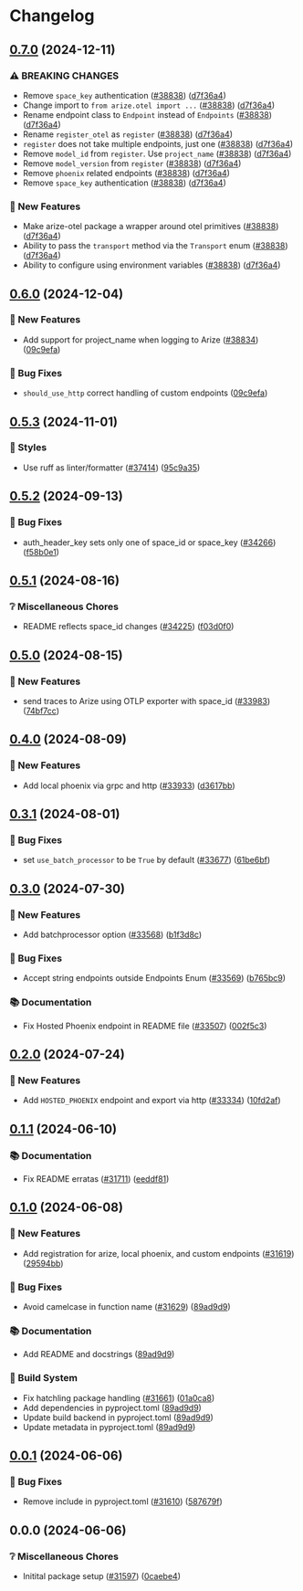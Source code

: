 # Changelog

## [0.7.0](https://github.com/Arize-ai/arize/compare/arize-otel-python/v0.6.0...arize-otel-python/v0.7.0) (2024-12-11)


### ⚠ BREAKING CHANGES

* Remove `space_key` authentication ([#38838](https://github.com/Arize-ai/arize/issues/38838)) ([d7f36a4](https://github.com/Arize-ai/arize/commit/d7f36a42bbef79d686931ac2e8b5ceb324a8c7ff))
* Change import to `from arize.otel import ...` ([#38838](https://github.com/Arize-ai/arize/issues/38838)) ([d7f36a4](https://github.com/Arize-ai/arize/commit/d7f36a42bbef79d686931ac2e8b5ceb324a8c7ff))
* Rename endpoint class to `Endpoint` instead of `Endpoints` ([#38838](https://github.com/Arize-ai/arize/issues/38838)) ([d7f36a4](https://github.com/Arize-ai/arize/commit/d7f36a42bbef79d686931ac2e8b5ceb324a8c7ff))
* Rename `register_otel` as `register` ([#38838](https://github.com/Arize-ai/arize/issues/38838)) ([d7f36a4](https://github.com/Arize-ai/arize/commit/d7f36a42bbef79d686931ac2e8b5ceb324a8c7ff))
* `register` does not take multiple endpoints, just one ([#38838](https://github.com/Arize-ai/arize/issues/38838)) ([d7f36a4](https://github.com/Arize-ai/arize/commit/d7f36a42bbef79d686931ac2e8b5ceb324a8c7ff))
* Remove `model_id` from `register`. Use `project_name` ([#38838](https://github.com/Arize-ai/arize/issues/38838)) ([d7f36a4](https://github.com/Arize-ai/arize/commit/d7f36a42bbef79d686931ac2e8b5ceb324a8c7ff))
* Remove `model_version` from `register` ([#38838](https://github.com/Arize-ai/arize/issues/38838)) ([d7f36a4](https://github.com/Arize-ai/arize/commit/d7f36a42bbef79d686931ac2e8b5ceb324a8c7ff))
* Remove `phoenix` related endpoints ([#38838](https://github.com/Arize-ai/arize/issues/38838)) ([d7f36a4](https://github.com/Arize-ai/arize/commit/d7f36a42bbef79d686931ac2e8b5ceb324a8c7ff))
* Remove `space_key` authentication ([#38838](https://github.com/Arize-ai/arize/issues/38838)) ([d7f36a4](https://github.com/Arize-ai/arize/commit/d7f36a42bbef79d686931ac2e8b5ceb324a8c7ff))

### 🎁 New Features

* Make arize-otel package a wrapper around otel primitives ([#38838](https://github.com/Arize-ai/arize/issues/38838)) ([d7f36a4](https://github.com/Arize-ai/arize/commit/d7f36a42bbef79d686931ac2e8b5ceb324a8c7ff))
* Ability to pass the `transport` method via the `Transport` enum ([#38838](https://github.com/Arize-ai/arize/issues/38838)) ([d7f36a4](https://github.com/Arize-ai/arize/commit/d7f36a42bbef79d686931ac2e8b5ceb324a8c7ff))
* Ability to configure using environment variables ([#38838](https://github.com/Arize-ai/arize/issues/38838)) ([d7f36a4](https://github.com/Arize-ai/arize/commit/d7f36a42bbef79d686931ac2e8b5ceb324a8c7ff))

## [0.6.0](https://github.com/Arize-ai/arize/compare/arize-otel-python/v0.5.3...arize-otel-python/v0.6.0) (2024-12-04)


### 🎁 New Features

* Add support for project_name when logging to Arize ([#38834](https://github.com/Arize-ai/arize/issues/38834)) ([09c9efa](https://github.com/Arize-ai/arize/commit/09c9efad726f4d39ee11074123baf80805389650))


### 🐛 Bug Fixes

* `should_use_http` correct handling of custom endpoints ([09c9efa](https://github.com/Arize-ai/arize/commit/09c9efad726f4d39ee11074123baf80805389650))

## [0.5.3](https://github.com/Arize-ai/arize/compare/arize-otel-python/v0.5.2...arize-otel-python/v0.5.3) (2024-11-01)


### 🎨 Styles

* Use ruff as linter/formatter ([#37414](https://github.com/Arize-ai/arize/issues/37414)) ([95c9a35](https://github.com/Arize-ai/arize/commit/95c9a35a83654ac8847461bf2cbbb063e0abdcd8))

## [0.5.2](https://github.com/Arize-ai/arize/compare/arize-otel-python/v0.5.1...arize-otel-python/v0.5.2) (2024-09-13)
 

### 🐛 Bug Fixes

* auth_header_key sets only one of space_id or space_key ([#34266](https://github.com/Arize-ai/arize/issues/34266)) ([f58b0e1](https://github.com/Arize-ai/arize/commit/f58b0e1142a93e2a3eb59e5418741351242871a0))

## [0.5.1](https://github.com/Arize-ai/arize/compare/arize-otel-python/v0.5.0...arize-otel-python/v0.5.1) (2024-08-16)


### ❔ Miscellaneous Chores

* README reflects space_id changes ([#34225](https://github.com/Arize-ai/arize/issues/34225)) ([f03d0f0](https://github.com/Arize-ai/arize/commit/f03d0f0744066eb16cbf6eeda36e91be1460f5b7))

## [0.5.0](https://github.com/Arize-ai/arize/compare/arize-otel-python/v0.4.0...arize-otel-python/v0.5.0) (2024-08-15)


### 🎁 New Features

* send traces to Arize using OTLP exporter with space_id ([#33983](https://github.com/Arize-ai/arize/issues/33983)) ([74bf7cc](https://github.com/Arize-ai/arize/commit/74bf7cc905b9ac0a0fca603eb45ada1ee5a27386))

## [0.4.0](https://github.com/Arize-ai/arize/compare/arize-otel-python/v0.3.1...arize-otel-python/v0.4.0) (2024-08-09)


### 🎁 New Features

* Add local phoenix via grpc and http ([#33933](https://github.com/Arize-ai/arize/issues/33933)) ([d3617bb](https://github.com/Arize-ai/arize/commit/d3617bbca3fe438bcf20961ed2f2e6908cfc43c7))

## [0.3.1](https://github.com/Arize-ai/arize/compare/arize-otel-python/v0.3.0...arize-otel-python/v0.3.1) (2024-08-01)


### 🐛 Bug Fixes

* set `use_batch_processor` to be `True` by default ([#33677](https://github.com/Arize-ai/arize/issues/33677)) ([61be6bf](https://github.com/Arize-ai/arize/commit/61be6bf90af1ac167de99019ce546cbfe0974acf))

## [0.3.0](https://github.com/Arize-ai/arize/compare/arize-otel-python/v0.2.0...arize-otel-python/v0.3.0) (2024-07-30)


### 🎁 New Features

* Add batchprocessor option ([#33568](https://github.com/Arize-ai/arize/issues/33568)) ([b1f3d8c](https://github.com/Arize-ai/arize/commit/b1f3d8ce3e20e2a84bfe44ec3bfa058700662a5b))


### 🐛 Bug Fixes

* Accept string endpoints outside Endpoints Enum ([#33569](https://github.com/Arize-ai/arize/issues/33569)) ([b765bc9](https://github.com/Arize-ai/arize/commit/b765bc9b1b42839d271c4ca23ecfc10440ecc920))


### 📚 Documentation

* Fix Hosted Phoenix endpoint in README file ([#33507](https://github.com/Arize-ai/arize/issues/33507)) ([002f5c3](https://github.com/Arize-ai/arize/commit/002f5c335a4ee2fddcd03c9769f0120a14b1aff4))

## [0.2.0](https://github.com/Arize-ai/arize/compare/arize-otel-python/v0.1.1...arize-otel-python/v0.2.0) (2024-07-24)


### 🎁 New Features

* Add `HOSTED_PHOENIX` endpoint and export via http ([#33334](https://github.com/Arize-ai/arize/issues/33334)) ([10fd2af](https://github.com/Arize-ai/arize/commit/10fd2af5b5bb1124fd32378eeee001ecbd3ab20b))

## [0.1.1](https://github.com/Arize-ai/arize/compare/arize-otel-python/v0.1.0...arize-otel-python/v0.1.1) (2024-06-10)


### 📚 Documentation

* Fix README erratas ([#31711](https://github.com/Arize-ai/arize/issues/31711)) ([eeddf81](https://github.com/Arize-ai/arize/commit/eeddf819389256049b510d1e8d1ab99b08d12b8e))

## [0.1.0](https://github.com/Arize-ai/arize/compare/arize-otel-python/v0.0.1...arize-otel-python/v0.1.0) (2024-06-08)


### 🎁 New Features

* Add registration for arize, local phoenix, and custom endpoints ([#31619](https://github.com/Arize-ai/arize/issues/31619)) ([29594bb](https://github.com/Arize-ai/arize/commit/29594bb1b7918d6633633c039fcceb6857d01f80))


### 🐛 Bug Fixes

* Avoid camelcase in function name ([#31629](https://github.com/Arize-ai/arize/issues/31629)) ([89ad9d9](https://github.com/Arize-ai/arize/commit/89ad9d97d608dfa61b57366f4cb062b88baf0ef6))


### 📚 Documentation

* Add README and docstrings ([89ad9d9](https://github.com/Arize-ai/arize/commit/89ad9d97d608dfa61b57366f4cb062b88baf0ef6))


### 🔧 Build System

* Fix hatchling package handling ([#31661](https://github.com/Arize-ai/arize/issues/31661)) ([01a0ca8](https://github.com/Arize-ai/arize/commit/01a0ca8939d5325ce7eaf71fd7c7d5f83c8959cb))
* Add dependencies in pyproject.toml ([89ad9d9](https://github.com/Arize-ai/arize/commit/89ad9d97d608dfa61b57366f4cb062b88baf0ef6))
* Update build backend in pyproject.toml ([89ad9d9](https://github.com/Arize-ai/arize/commit/89ad9d97d608dfa61b57366f4cb062b88baf0ef6))
* Update metadata in pyproject.toml ([89ad9d9](https://github.com/Arize-ai/arize/commit/89ad9d97d608dfa61b57366f4cb062b88baf0ef6))

## [0.0.1](https://github.com/Arize-ai/arize/compare/arize-otel-python/v0.0.0...arize-otel-python/v0.0.1) (2024-06-06)


### 🐛 Bug Fixes

* Remove include in pyproject.toml ([#31610](https://github.com/Arize-ai/arize/issues/31610)) ([587679f](https://github.com/Arize-ai/arize/commit/587679f276501c9a789a204975111e3e40452ba0))

## 0.0.0 (2024-06-06)


### ❔ Miscellaneous Chores

* Initital package setup ([#31597](https://github.com/Arize-ai/arize/issues/31597)) ([0caebe4](https://github.com/Arize-ai/arize/commit/0caebe4e51883fdc2d6e61b06fe427eab0403390))

